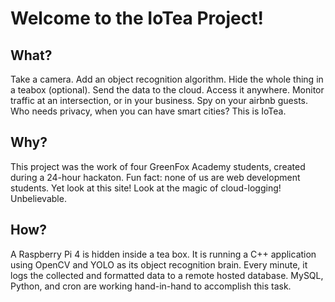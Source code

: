 # Welcome to the IoTea Project!

## What?

Take a camera. Add an object recognition algorithm. Hide the whole thing in a teabox (optional). Send the data to the cloud. Access it anywhere. Monitor traffic at an intersection, or in your business. Spy on your airbnb guests. Who needs privacy, when you can have smart cities? This is IoTea.

## Why?

This project was the work of four GreenFox Academy students, created during a 24-hour hackaton. Fun fact: none of us are web development students. Yet look at this site! Look at the magic of cloud-logging! Unbelievable.

## How?

A Raspberry Pi 4 is hidden inside a tea box. It is running a C++ application using OpenCV and YOLO as its object recognition brain. Every minute, it logs the collected and formatted data to a remote hosted database. MySQL, Python, and cron are working hand-in-hand to accomplish this task.

